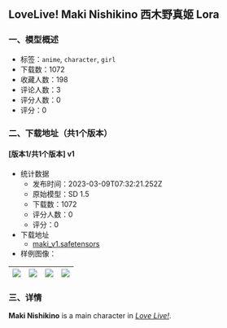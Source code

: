 ## LoveLive! Maki Nishikino 西木野真姬 Lora
### 一、模型概述

- 标签：`anime`, `character`, `girl`
- 下载数：1072
- 收藏人数：198
- 评论人数：3
- 评分人数：0
- 评分：0

### 二、下载地址（共1个版本）

#### [版本1/共1个版本] v1

- 统计数据
  - 发布时间：2023-03-09T07:32:21.252Z
  - 原始模型：SD 1.5
  - 下载数：1072
  - 评分人数：0
  - 评分：0
- 下载地址
  - [maki_v1.safetensors](https://civitai.com/api/download/models/20531)
- 样例图像：

| <img src="https://image.civitai.com/xG1nkqKTMzGDvpLrqFT7WA/d93e0dad-77d5-4653-f5a9-46b04d4a1700/width=450/217141.jpeg" /> | <img src="https://image.civitai.com/xG1nkqKTMzGDvpLrqFT7WA/599ed46c-bcc3-4ad5-6f67-3e195d114200/width=450/217843.jpeg" /> | <img src="https://image.civitai.com/xG1nkqKTMzGDvpLrqFT7WA/f95798c2-2db4-48ec-95b0-d3cedcd6e600/width=450/217842.jpeg" /> | <img src="https://image.civitai.com/xG1nkqKTMzGDvpLrqFT7WA/ec6d6dd6-b34a-46c5-44c6-f1badc473d00/width=450/217149.jpeg" /> |
| ---- | ---- | ---- | ---- |


### 三、详情
<p><strong>Maki Nishikino</strong> is a main character in <a target="_blank" rel="ugc" href="https://love-live.fandom.com/wiki/Love_Live!"><em>Love Live!</em></a>.</p><p></p><p></p><p></p>